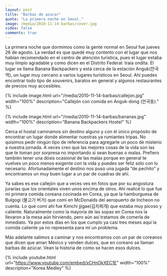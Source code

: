 ```yaml
---
layout: post
title: "Barbas de azucar"
quote: "La primera noche en Seoul."
image: /media/2010-11-14-barbas/cover.jpg
video: false
comments: true
---
```


La primera noche que dormimos como la gente normal en Seoul fue jueves 26 de agosto.
La verdad es que quedé muy contento con el lugar que nos habían recomendado en el centro
de atención turística, pues el lugar estaba muy limpio agradable y como dicen en el Distrito
Federal: traía ondita. El lugar se llama Banana Backpackers y está cerca de la estación Anguk(안국역),
un lugar muy cercano a varios lugares turísticos en Seoul. Ahí puedes encontrar todo tipo de souvenirs,
baratos en general y algunos restaurantes de precios muy accesibles.

{% include image.html url="/media/2010-11-14-barbas/callejon.jpg" width="100%" description="Callejón con comida en Anguk-dong (안국동)." %}

{% include image.html url="/media/2010-11-14-barbas/bananas.jpg" width="100%" description="Banana Backpackers Hostel" %}

Cerca el hostal caminamos sin destino alguno y con él único propósito de encontrar un lugar donde alimentar
nuestras ya rumiantes tripas. No quisimos pedir ningún tipo de  referencia para agregarle un poco de misterio
a nuestra jornada. A veces creo que las mejores cosas de la vida son las que te toman por sorpresa no importando
si sean buenas o malas. Prefiero también tener una dósis ocasional de las malas porque en general te vuelves un
poco menos exigente con la vida y puedes ser feliz sólo con lo necesario. Afortunadamente el destino nos puso
una jugada “de pechito” y encontramos un muy buen lugar a un par de cuadras de ahí.

Ya sabes es ese callejón que a veces ves en fotos que por su angostura jurarías que los orientales viven
unos encima de otros. Ahí realicé lo que fue mi primera comida coreana cocinada en Corea, ya que la
hamburguesa de Bulgogi (불고기 버거) que comí en McDonalds del aeropuerto de Incheon no cuenta. Lo que
comí ahí  fue Kimchi jjigae(김치찌개) que estaba muy picoso y caliente. Naturalmente como la mayoría de
las sopas en Corea nos la llevaron a la mesa aún hirviendo, pero aún así tratamos de comerla de inmediato.
Ya por estos días en los que cumplo ya casi tres meses aquí la comida caliente ya no representa para mí un problema.

Más adelante salimos a caminar y nos encontramos con un par de coreanos que dicen que aman México y venden dulces,
que en coreano se llaman barbas de azúcar. Vean la historia de como se hacen esos dulces.


{% include youtube.html url="https://www.youtube.com/embed/xCHnOkXEC1E" width="100%" description="Korea Medley" %}
